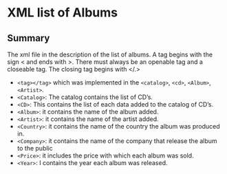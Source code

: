 # XML list of Albums

## Summary
The xml file in the description of the list of albums. A tag begins with the sign < and ends with >. 
There must always be an openable tag and a closeable tag. The closing tag begins with </.>
 
- `<tag></tag>` which was implemented in the `<catalog>`, `<cd>`, `<Album>`, `<Artist>`.
- `<Catalog>`: The catalog contains the list of CD’s.
- `<CD>`: This contains the list of each data added to the catalog of CD’s.
- `<Album>`: it contains the name of the album added.
- `<Artist>`: it contains the name of the artist added.
- `<Country>`: it contains the name of the country the album was produced in.
- `<Company>`: it contains the name of the company that release the album to the public
- `<Price>`: it includes the price with which each album was sold.
- `<Year>`: I contains the year each album was released.

